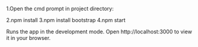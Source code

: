 1.Open the cmd prompt in project directory:

2.npm install 3.npm install bootstrap 4.npm start

Runs the app in the development mode. Open http://localhost:3000 to view it in your browser.
